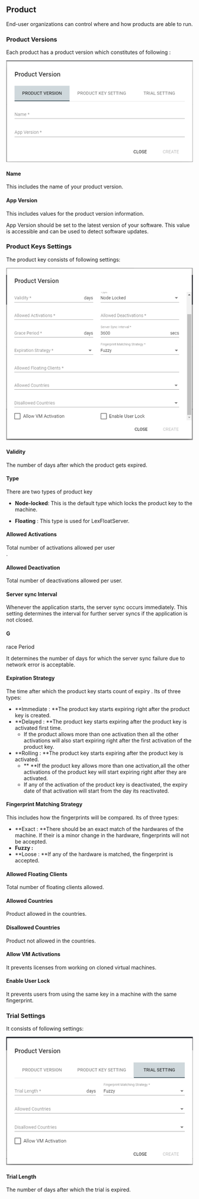 ## Product

End-user organizations can control where and how  products are able to run.

### Product Versions

Each product has a product version which  constitutes of following :

![](/assets/3.PNG)

#### Name

This includes the name of your product version.

#### App Version

This includes values for the product version information.

App Version should be set to the latest version of your software. This value is accessible and can be used to detect software updates.

### Product Keys Settings

The product key consists of following settings:

![](/assets/1.PNG)

#### Validity

The number of days after which the product gets expired.

#### Type

There are two types of product key

* **Node-locked**: This is the default type which locks the product key to the machine.

* **Floating** : This type is used for LexFloatServer.

#### Allowed Activations

Total number of activations allowed per user  
.

#### Allowed Deactivation

Total number of deactivations allowed per user.

#### Server sync Interval

Whenever the application starts, the server sync occurs immediately. This setting determines the interval for further server syncs if the application is not closed.

#### G
race Period

It determines the number of days for which the server sync failure due to network error is acceptable.

#### Expiration Strategy

The time after which the product key starts count of expiry . Its of three types:

* **Immediate : **The product key starts expiring right after the product key is created.
* **Delayed : **The product key starts expiring after the product key is activated first time. 
  * If the product allows more than one activation then all the other activations will also start expiring right after the first activation of the product key.
* **Rolling : **The product key starts expiring after the product key is activated.
  * ** **If the product key allows more than one activation,all the other activations of the product key will start expiring right after they are activated.
  * If any of the activation of the product key is deactivated, the expiry date of that activation  will start from the day its reactivated.

#### Fingerprint Matching Strategy

This includes how the fingerprints will be compared. Its of three types:

* **Exact : **There should be an exact match of the hardwares of the machine. If their is a minor change in the hardware, fingerprints will not be accepted.
* **Fuzzy :**
* **Loose : **If any of the hardware is matched, the fingerprint is accepted.

#### Allowed Floating Clients

Total number of floating clients allowed.

#### Allowed Countries

Product allowed in the countries.

#### Disallowed Countries

Product not allowed in the countries.

#### Allow VM Activations

It prevents licenses from working on cloned virtual machines.

#### Enable User Lock

It prevents users from using the same key in a machine with the same fingerprint.



### Trial Settings

It consists of following settings:

![](/assets/Capture.PNG)

#### Trial Length

The number of days after which the trial is expired.





